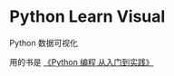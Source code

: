 # Python Learn Visual

Python 数据可视化

用的书是 [《Python 编程 从入门到实践》](http://book.ucdrs.superlib.net/views/specific/2929/bookDetail.jsp?dxNumber=000016127350&d=DEC4AE623C0F867EA7FEAAF87234AE2E&fenlei=18170403010205)
